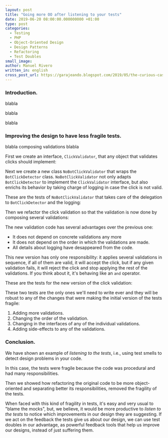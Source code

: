 ```yaml
---
layout: post
title: "Going more OO after listening to your tests"
date: 2019-06-20 08:00:00.000000000 +01:00
type: post
categories:
  - Testing
  - PHP
  - Object-Oriented Design
  - Design Patterns
  - Refactoring
  - Test Doubles
small_image: 
author: Manuel Rivero
written_in: english
cross_post_url: https://garajeando.blogspot.com/2019/05/the-curious-case-of-negative-builder.html
---
```


<h3>Introduction. </h3>

blabla

<script src="https://gist.github.com/trikitrok/76c9082ae1a3add22e0695f92a658cbc.js"></script>

blabla

<script src="https://gist.github.com/trikitrok/328f80a0c5c8cdc1cbe67e5ac4c51171.js"></script>

blabla

<h3>Improving the design to have less fragile tests. </h3>

blabla composing validations blabla

First we create an interface, `ClickValidator`, that any object that validates clicks should implement:

<script src="https://gist.github.com/trikitrok/f99484860f82f9dcb04ee2da38ffc39f.js"></script>

Next we create a new class `NoBotClickValidator` that wraps the `BotClickDetector` class. 
`NoBotClickValidator` not only adapts `BotClickDetector` to implement the `ClickValidator` interface,
but also enrichs its behavior by taking charge of logging in case the click is not valid. 

<script src="https://gist.github.com/trikitrok/c4a928f6f7420a339240f0f52fe4f8b1.js"></script>

These are the tests of `NoBotClickValidator` that takes care of the delegation to `BotClickDetector` and the logging:

<script src="https://gist.github.com/trikitrok/452ce96590c7655f722dd4d42f49ba4c.js"></script>

Then we refactor the click validation so that the validation is now done by composing several validations:

<script src="https://gist.github.com/trikitrok/1eadf6e2f681bd48aa50abc1562783ce.js"></script>

The new validation code has several advantages over the previous one:

* It does not depend on concrete validations any more 
* It does not depend on the order in which the validations are made.
* All details about logging have desappeared from the code.

This new version has only one responsibility: it applies several validations in sequence, if all of them are valid, it will accept the click, 
but if any given validation fails, it will reject the click and stop applying the rest of the validations. If you think about it, it's behaving like an `and` operator.

These are the tests for the new version of the click validation:

<script src="https://gist.github.com/trikitrok/140295bdcd101ce92499b216bcd0b43d.js"></script>

These two tests are the only ones we'll need to write ever and they will be robust to any of the changes that
were making the initial version of the tests fragile:

1. Adding more validations.
2. Changing the order of the validation.
3. Changing in the interfaces of any of the individual validations.
4. Adding side-effects to any of the validations.

<h3>Conclusion. </h3>

We have shown an example of *listening to the tests*, i.e., using test smells to detect design problems in your code.

In this case, the tests were fragile because the code was procedural and had many responsibilities.

Then we showed how refactoring the original code to be more object-oriented and separating better its responsibilities,
removed the fragility of the tests.

When faced with this kind of fragility in tests, it's easy and very usual to "blame the mocks", 
but, we believe, it would be more productive to *listen to the tests* to notice which improvements in our design they are suggesting.
If we act on the feedback the tests give us about our design, we can use test doubles in our advantage, as powerful feedback tools 
that help us improve our designs, instead of just suffering them.


